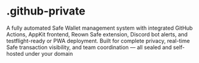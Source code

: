 # .github-private
A fully automated Safe Wallet management system with integrated GitHub Actions, AppKit frontend, Reown Safe extension, Discord bot alerts, and testflight-ready or PWA deployment. Built for complete privacy, real-time Safe transaction visibility, and team coordination — all sealed and self-hosted under your domain

